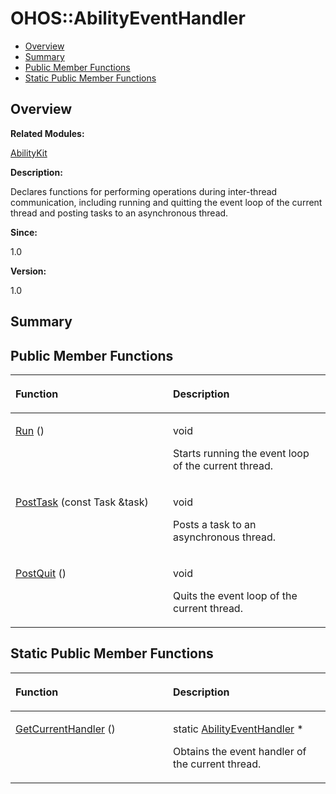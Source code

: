 # OHOS::AbilityEventHandler<a name="EN-US_TOPIC_0000001055198142"></a>

-   [Overview](#section1945428263165632)
-   [Summary](#section556883900165632)
-   [Public Member Functions](#pub-methods)
-   [Static Public Member Functions](#pub-static-methods)

## **Overview**<a name="section1945428263165632"></a>

**Related Modules:**

[AbilityKit](abilitykit.md)

**Description:**

Declares functions for performing operations during inter-thread communication, including running and quitting the event loop of the current thread and posting tasks to an asynchronous thread. 

**Since:**

1.0

**Version:**

1.0

## **Summary**<a name="section556883900165632"></a>

## Public Member Functions<a name="pub-methods"></a>

<a name="table1745891565165632"></a>
<table><thead align="left"><tr id="row1593591473165632"><th class="cellrowborder" valign="top" width="50%" id="mcps1.1.3.1.1"><p id="p1657287286165632"><a name="p1657287286165632"></a><a name="p1657287286165632"></a>Function</p>
</th>
<th class="cellrowborder" valign="top" width="50%" id="mcps1.1.3.1.2"><p id="p1904444121165632"><a name="p1904444121165632"></a><a name="p1904444121165632"></a>Description</p>
</th>
</tr>
</thead>
<tbody><tr id="row1188956204165632"><td class="cellrowborder" valign="top" width="50%" headers="mcps1.1.3.1.1 "><p id="p595408032165632"><a name="p595408032165632"></a><a name="p595408032165632"></a><a href="abilitykit.md#gac534b1e3746d252944475b3ed9cb5bc7">Run</a> ()</p>
</td>
<td class="cellrowborder" valign="top" width="50%" headers="mcps1.1.3.1.2 "><p id="p1565023342165632"><a name="p1565023342165632"></a><a name="p1565023342165632"></a> void </p>
<p id="p1097640031165632"><a name="p1097640031165632"></a><a name="p1097640031165632"></a>Starts running the event loop of the current thread. </p>
</td>
</tr>
<tr id="row11668317165632"><td class="cellrowborder" valign="top" width="50%" headers="mcps1.1.3.1.1 "><p id="p131588037165632"><a name="p131588037165632"></a><a name="p131588037165632"></a><a href="abilitykit.md#gad4d0911a8bccd5aca32464bad867cb13">PostTask</a> (const Task &amp;task)</p>
</td>
<td class="cellrowborder" valign="top" width="50%" headers="mcps1.1.3.1.2 "><p id="p1905200095165632"><a name="p1905200095165632"></a><a name="p1905200095165632"></a>void </p>
<p id="p548479506165632"><a name="p548479506165632"></a><a name="p548479506165632"></a>Posts a task to an asynchronous thread. </p>
</td>
</tr>
<tr id="row1731870255165632"><td class="cellrowborder" valign="top" width="50%" headers="mcps1.1.3.1.1 "><p id="p1533218698165632"><a name="p1533218698165632"></a><a name="p1533218698165632"></a><a href="abilitykit.md#ga075bfbf9e5c9c2178f3183efd664dbaf">PostQuit</a> ()</p>
</td>
<td class="cellrowborder" valign="top" width="50%" headers="mcps1.1.3.1.2 "><p id="p1465150164165632"><a name="p1465150164165632"></a><a name="p1465150164165632"></a> void </p>
<p id="p1874827055165632"><a name="p1874827055165632"></a><a name="p1874827055165632"></a>Quits the event loop of the current thread. </p>
</td>
</tr>
</tbody>
</table>

## Static Public Member Functions<a name="pub-static-methods"></a>

<a name="table843942478165632"></a>
<table><thead align="left"><tr id="row909800215165632"><th class="cellrowborder" valign="top" width="50%" id="mcps1.1.3.1.1"><p id="p842761265165632"><a name="p842761265165632"></a><a name="p842761265165632"></a>Function</p>
</th>
<th class="cellrowborder" valign="top" width="50%" id="mcps1.1.3.1.2"><p id="p2005556387165632"><a name="p2005556387165632"></a><a name="p2005556387165632"></a>Description</p>
</th>
</tr>
</thead>
<tbody><tr id="row1207629358165632"><td class="cellrowborder" valign="top" width="50%" headers="mcps1.1.3.1.1 "><p id="p159791155165632"><a name="p159791155165632"></a><a name="p159791155165632"></a><a href="abilitykit.md#gad26d144aaecd3185be6902e6d7399b9e">GetCurrentHandler</a> ()</p>
</td>
<td class="cellrowborder" valign="top" width="50%" headers="mcps1.1.3.1.2 "><p id="p2075324327165632"><a name="p2075324327165632"></a><a name="p2075324327165632"></a>static <a href="ohos-abilityeventhandler.md">AbilityEventHandler</a> * </p>
<p id="p629708274165632"><a name="p629708274165632"></a><a name="p629708274165632"></a>Obtains the event handler of the current thread. </p>
</td>
</tr>
</tbody>
</table>

